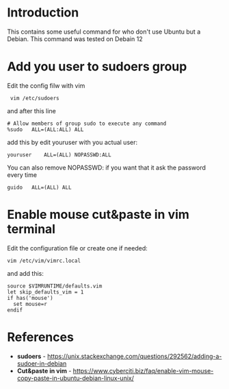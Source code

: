 # Introduction
This contains some useful command for who don't use Ubuntu but a Debian. This command was tested on Debain 12

# Add you user to sudoers group

Edit the config filw with vim
```
 vim /etc/sudoers
```
and after this line
```
# Allow members of group sudo to execute any command
%sudo   ALL=(ALL:ALL) ALL
```

add this by edit youruser with you actual user:
```
youruser    ALL=(ALL) NOPASSWD:ALL
```

You can also remove NOPASSWD: if you want that it ask the password every time
```
guido   ALL=(ALL) ALL
```

# Enable mouse cut&paste in vim terminal

Edit the configuration file or create one if needed:
```
vim /etc/vim/vimrc.local 
```

and add this:
```
source $VIMRUNTIME/defaults.vim
let skip_defaults_vim = 1
if has('mouse')
  set mouse=r
endif
```

# References
* **sudoers** - https://unix.stackexchange.com/questions/292562/adding-a-sudoer-in-debian
* **Cut&paste in vim** - https://www.cyberciti.biz/faq/enable-vim-mouse-copy-paste-in-ubuntu-debian-linux-unix/

